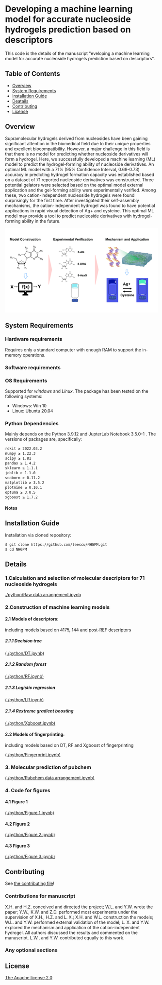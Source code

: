 Developing a machine learning model for accurate nucleoside hydrogels prediction based on descriptors
==============================

This code is the details of the manuscript "eveloping a machine learning model for accurate nucleoside hydrogels prediction based on descriptors".


## Table of Contents

- [Overview](#overview)
- [System Requirements](#system-requirements)
- [Installation Guide](#installation-guide)
- [Deatails](#details)
- [Contributing](#contributing)
- [License](#license)

## Overview

Supramolecular hydrogels derived from nucleosides have been gaining significant attention in the biomedical field due to their unique properties and excellent biocompatibility. However, a major challenge in this field is that there is no model for predicting whether nucleoside derivatives will form a hydrogel. Here, we successfully developed a machine learning (ML) model to predict the hydrogel-forming ability of nucleoside derivatives. An optimal ML model with a 71% (95% Confidence Interval, 0.69-0.73) accuracy in predicting hydrogel formation capacity was established based on a dataset of 71 reported nucleoside derivatives was constructed. Three potential gelators were selected based on the optimal model external application and the gel-forming ability were experimentally verified. Among these, two cation-independent nucleoside hydrogels were found surprisingly for the first time. After investigated their self-assembly mechanisms, the cation-independent hydrogel was found to have potential applications in rapid visual detection of Ag+ and cysteine. This optimal ML model may provide a tool to predict nucleoside derivatives with hydrogel-forming ability in the future.

 <img src="https://github.com/leescu/NHGPM/blob/main/Figures/GA.png" width = "900"  alt="Graph abstract" align=center />

## System Requirements
### Hardware requirements
Requires only a standard computer with enough RAM to support the in-memory operations.

### Software requirements
### OS Requirements
Supported for *windows* and *Linux*. The package has been tested on the following systems:
+ Windows: Win 10
+ Linux: Ubuntu 20.04
### Python Dependencies
Mainly depends on the Python 3.9.12 and  JupterLab Notebook 3.5.0-1 . The versions of packages are, specifically:

```
rdkit ≥ 2022.03.2
numpy ≥ 1.22.3
scipy ≥ 1.81
pandas ≥ 1.4.2
sklearn ≥ 1.1.1
joblib ≥ 1.1.0
seaborn ≥ 0.11.2
matplotlib ≥ 3.5.2
plotnine ≥ 0.10.1
optuna ≥ 3.0.5
xgboost ≥ 1.7.2
```
#### Notes



## Installation Guide

Installation via cloned repository:

```
$ git clone https://github.com/leescu/NHGPM.git
$ cd NHGPM
```

## Details

### 1.Calculation and selection of molecular descriptors for 71 nucleoside hydrogels

[./python/Raw data arrangement.ipynb](https://github.com/leescu/NHGPM/blob/main/python/Raw%20data%20arrangement.ipynb)
 
### 2.Construction of machine learning models

#### 2.1 Models of descriptors:

including models based on 4175, 144 and post-REF descriptors

##### 2.1.1 Decision tree

[(./python/DT.ipynb)](https://github.com/leescu/NHGPM/blob/main/python/DT.ipynb)

##### 2.1.2 Random forest

[(./python/RF.ipynb)](https://github.com/leescu/NHGPM/blob/main/python/RF.ipynb)

##### 2.1.3 Logistic regression

[(./python/LR.ipynb)](https://github.com/leescu/NHGPM/blob/main/python/LR.ipynb)

##### 2.1.4 Rextreme gradient boosting

[(./python/Xgboost.ipynb)](https://github.com/leescu/NHGPM/blob/main/python/XGBoost.ipynb)

#### 2.2 Models of fingerprinting:
including models based on DT, RF and Xgboost of fingerprinting

[(./python/Fingerprint.ipynb)](https://github.com/leescu/NHGPM/blob/main/python/Fingerprint.ipynb)

### 3. Molecular prediction of pubchem

[(./python/Pubchem data arrangement.ipynb)](https://github.com/leescu/NHGPM/blob/main/python/Pubchem%20data%20arrangement.ipynb)

### 4. Code for figures
#### 4.1 Figure 1 

[(./python/Figure 1.ipynb)](https://github.com/leescu/NHGPM/blob/main/python/Figure%201.ipynb)

#### 4.2 Figure 2

[(./python/Figure 2.ipynb)](https://github.com/leescu/NHGPM/blob/main/python/Figure%202.ipynb)

#### 4.3 Figure 3

[(./python/Figure 3.ipynb)](https://github.com/leescu/NHGPM/blob/main/python/Figure%203.ipynb)


## Contributing

See [the contributing file](CONTRIBUTING.md)!

### Contributions for manuscript
X.H. and H.Z. conceived and directed the project; W.L. and Y.W. wrote the paper; Y.W., K.W. and Z.D. performed most experiments under the supervision of X.H., H.Z. and L. X.; X.H. and W.L. construction the models; W.L. and Y.W. performed external validation of the model; L. X. and Y.W. explored the mechanism and application of the cation-independent hydrogel. All authors discussed the results and commented on the manuscript. 
L.W., and Y.W. contributed equally to this work.

### Any optional sections

## License

[The Apache license 2.0](LICENCE.md)

